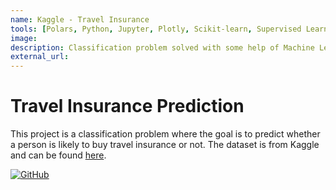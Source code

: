 ```yaml
---
name: Kaggle - Travel Insurance
tools: [Polars, Python, Jupyter, Plotly, Scikit-learn, Supervised Learning, Classification, Machine Learning, EDA, Scipy]
image: 
description: Classification problem solved with some help of Machine Learning. 
external_url: 
---
```


# Travel Insurance Prediction

This project is a classification problem where the goal is to predict whether a person is likely to buy travel insurance or not. The dataset is from Kaggle and can be found [here](https://www.kaggle.com/tejashvi14/travel-insurance-prediction-data).


[![GitHub](https://img.shields.io/badge/GitHub-100000?style=for-the-badge&logo=github&logoColor=white)](https://github.com/Laimonukas/DataScienceProjects/tree/main/TravelInsurance_ML)



